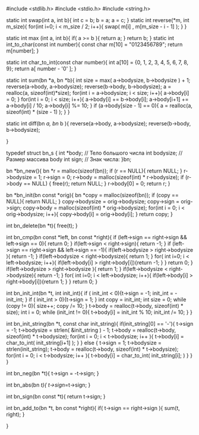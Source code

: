 #include <stdlib.h>
#include <stdio.h>
#include <string.h>

static int swap(int a, int b){
    int c = b;
    b = a;
    a = c;
}
static int reverse(*m, int m_size){
    for(int i=0; i < m_size / 2; i++){
        swap( m[i] , m[m_size - i - 1] );
    }
}

static int max (int a, int b){
    if( a >= b ){ return a; }
    return b;
}
static int int_to_char(const int number){
    const char m[10] = "0123456789";
    return m[number];
}

static int char_to_int(const char number){
    int a[10] = {0, 1, 2, 3, 4, 5, 6, 7, 8, 9};
    return a[ number - '0' ];
}

static int sum(bn *a, bn *b){
    int size = max( a->bodysize, b->bodysize ) + 1;
    reverse(a->body, a->bodysize);
    reverse(b->body, b->bodysize);
    a = realloc(a, sizeof(int)*size);
    for(int i = a->bodysize; i < size; i++){ a->body[i] = 0; }
    for(int i = 0; i < size; i++){
        a->body[i] += b->body[i];
        a->body[i+1] += a->body[i] / 10;
        a->body[i] %= 10;
    }
    if (a->body[size - 1] == 0){ a = realloc(a, sizeof(int) * (size - 1) ); }
}

static int diff(bn *a, bn* b ){
    reverse(a->body, a->bodysize);
    reverse(b->body, b->bodysize);
    
}

typedef  struct bn_s {
    int *body; // Тело большого числа
    int  bodysize; // Размер массива body
    int sign; // Знак числа:
}bn;

bn *bn_new(){
    bn *r = malloc(sizeof(bn));
    if (r == NULL){ return NULL; }
    r->bodysize = 1;
    r->sign = 0;
    r->body = malloc(sizeof(int) * r->bodysize);
    if (r->body == NULL) {
        free(r);
        return NULL;
    }
    r->body[0] = 0;
    return r;
}

bn *bn_init(bn const *orig){
    bn *copy = malloc(sizeof(bn));
    if (copy == NULL){ return NULL; }
    copy->bodysize = orig->bodysize;
    copy->sign = orig->sign;
    copy->body = malloc(sizeof(int) * orig->bodysize);
    for(int i = 0; i < orig->bodysize; i++){ copy->body[i] = orig->body[i];  }
    return copy;
}

int bn_delete(bn *t){
    free(t);
}

int bn_cmp(bn const *left, bn const *right){
    if (left->sign == right->sign && left->sign == 0){ return 0; }
    if(left->sign < right->sign){ return -1; }
    if (left->sign == right->sign && left->sign == -1){
        if(left->bodysize > right->bodysize ){ return -1; }
        if(left->bodysize < right->bodysize){ return 1; }
        for( int i=0; i < left->bodysize; i++){
            if(left->body[i] > right->body[i]){return -1; }
        }
        return 0;
    }
    if(left->bodysize > right->bodysize ){ return 1; }
    if(left->bodysize < right->bodysize){ return -1; }
    for( int i=0; i < left->bodysize; i++){
        if(left->body[i] > right->body[i]){return 1; }
    }
    return 0;
}

int bn_init_int(bn *t, int init_int){
    if ( init_int < 0){t->sign = -1; init_int = -init_int; }
    if ( init_int > 0){t->sign = 1; }
    int copy = init_int;
    int size = 0;
    while (copy != 0){
        size++;
        copy /= 10;
    }
    t->body = realloc(t->body, sizeof(int) * size);
    int i = 0;
    while (init_int != 0){
        t->body[i] = init_int % 10;
        init_int /= 10;
    }
}

int bn_init_string(bn *t, const char init_string){
    if(init_string[0] == '-'){
        t->sign = -1;
        t->bodysize = strlen( &init_string ) - 1;
        t->body = realloc(t->body, sizeof(int) * t->bodysize);
        for(int i = 0; i < t->bodysize; i++ ){ t->body[i] = char_to_int( init_string[i+1] ); }
    }
    else {
        t->sign = 1;
        t->bodysize = strlen(init_string);
        t->body = realloc(t->body, sizeof(int) * t->bodysize);
        for(int i = 0; i < t->bodysize; i++ ){ t->body[i] = char_to_int( init_string[i]; ) }
    }
}

int bn_neg(bn *t){
    t->sign = -t->sign;
}

int bn_abs(bn *t){
    t->sign*=t->sign;
}

int bn_sign(bn const *t){
    return t->sign;
}

int bn_add_to(bn *t, bn const *right){
    if( t->sign == right->sign ){ sum(t, right); }
    
}



